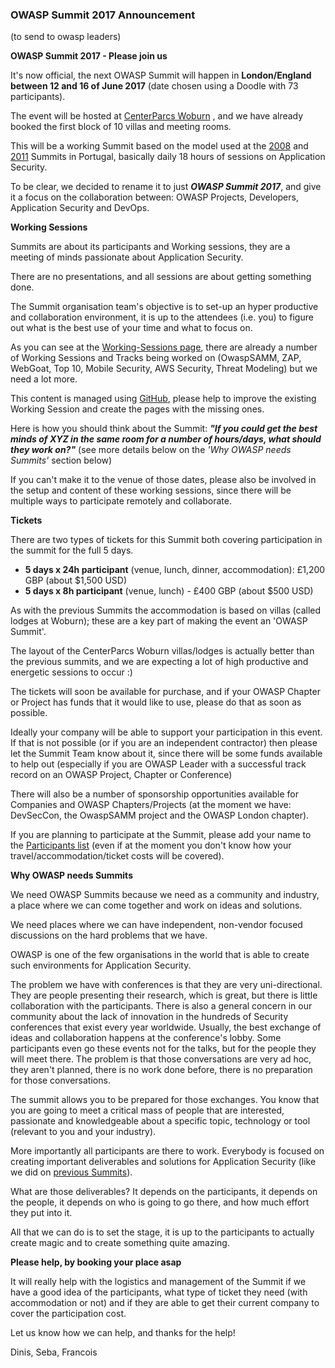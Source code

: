 ### OWASP Summit 2017 Announcement

(to send to owasp leaders)

**OWASP Summit 2017 - Please join us**

It's now official, the next OWASP Summit will happen in **London/England between 12 and 16 of June 2017** (date chosen using a Doodle with 73 participants).

The event will be hosted at  [CenterParcs Woburn](http://events.centerparcs.co.uk/woburn-forest-overview/index.html) , and we have already booked the first block of 10 villas and meeting rooms.

This will be a working Summit  based on the model used at  the  [2008](https://www.owasp.org/index.php/Summit_2008) and [2011](https://www.owasp.org/index.php/Summit_2011) Summits in Portugal, basically daily 18 hours of sessions on Application Security.

To be clear, we decided to rename it to just **_OWASP Summit 2017_**, and give it a focus on the collaboration between: OWASP Projects, Developers, Application Security and DevOps.


**Working Sessions**

Summits are about its participants and Working sessions, they are a meeting of minds passionate about Application Security.

There are no presentations, and all sessions are about getting something done.

The Summit organisation team's objective is to set-up an hyper productive and collaboration environment, it is up to the attendees (i.e. you) to figure out what is the best use of your time and what to focus on.

As you can see at the [Working-Sessions page](https://owasp.github.io/owasp-summit-2017/Working-Sessions.html), there are already a number of Working Sessions and Tracks being worked on (OwaspSAMM, ZAP, WebGoat, Top 10, Mobile Security, AWS Security, Threat Modeling) but we need a lot more.

This content is managed using [GitHub](https://github.com/OWASP/owasp-summit-2017/tree/master/Working-Sessions), please help to improve the existing Working Session and create the pages with the missing ones.

Here is how you should  think about the Summit: _**"If you could get the best minds of XYZ in the same room for a number of hours/days, what should they work on?"**_ (see more details below on the _'Why OWASP needs Summits'_ section below)

If you can't make it to the venue of those dates, please also be involved in the setup and content of these working sessions, since there will be multiple ways to participate remotely and collaborate.

**Tickets**

There are two types of tickets for this Summit both covering participation in the summit for the full 5 days.

- **5 days x 24h participant** (venue, lunch, dinner, accommodation): £1,200 GBP (about $1,500 USD)
- **5 days x 8h participant** (venue, lunch) - £400 GBP (about $500 USD)

As with the previous Summits the accommodation is based on villas (called lodges at Woburn); these are a key part of making the event an 'OWASP Summit'.

The layout of the CenterParcs Woburn  villas/lodges is actually better than the previous summits, and we are expecting a lot of high productive and energetic sessions to occur :)

The tickets will soon be available for purchase, and if your OWASP Chapter or Project has funds that it would like to use, please do that as soon as possible.

Ideally your company will be able to support your participation in this event. If that is not possible (or if you are an independent contractor) then please let the Summit Team know about it, since there will be some funds available to help out (especially if you are OWASP Leader with a successful track record on an OWASP Project, Chapter or Conference)

There will also be a number of sponsorship opportunities available for Companies and OWASP Chapters/Projects (at the moment we have: DevSecCon, the OwaspSAMM project and the OWASP London chapter).

If you are planning to participate at the Summit, please add your name to the [Participants list](https://owasp.github.io/owasp-summit-2017/participants.html) (even if at the moment you don't know how your travel/accommodation/ticket costs will be covered).

**Why OWASP needs Summits**

We need OWASP Summits because we need as a community and industry, a place where we can come together and work on ideas and solutions.

We need places where we can have independent, non-vendor focused discussions on the hard problems that we have.

OWASP is one of the few organisations in the world that is able to create such environments for Application Security.

The problem we have with conferences is that they are very uni-directional. They are people presenting their research, which is great, but there is little collaboration with the participants. There is also a general concern in our community about the lack of innovation in the hundreds of Security conferences that exist every year worldwide. Usually, the best exchange of ideas and collaboration happens at the conference's lobby. Some participants even go these events not for the talks, but for the people they will meet there. The problem is that those conversations are very ad hoc, they aren't planned, there is no work done before, there is no preparation for those conversations.

The summit allows you to be prepared for those exchanges. You know that you are going to meet a critical mass of people that are interested, passionate and knowledgeable about a specific topic, technology or tool (relevant to you and your industry).

More importantly all participants are there to work. Everybody is focused on creating important deliverables and solutions for Application Security (like we did on [previous Summits](https://www.owasp.org/index.php/Summit_2011_Outcomes#Appendix:_Working_Session_Details_and_Documentation)).

What are those deliverables? It depends on the participants, it depends on the people, it depends on who is going to go there, and how much effort they put into it.

All that we can do is to set the stage, it is up to the participants to actually create magic and to create something quite amazing.


**Please help, by booking your place asap**

It will really help with the logistics and management of the Summit if we have a good idea of the participants, what type of ticket they need (with accommodation or not) and if they are able to get their current company to cover the participation cost.

Let us know how we can help, and thanks for the help!

Dinis, Seba, Francois
